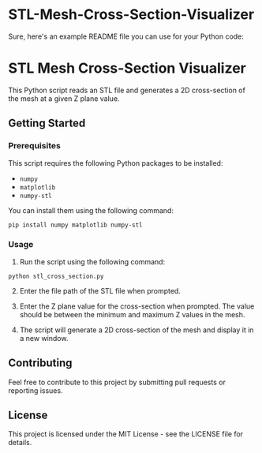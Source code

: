 # STL-Mesh-Cross-Section-Visualizer
Sure, here's an example README file you can use for your Python code:

# STL Mesh Cross-Section Visualizer

This Python script reads an STL file and generates a 2D cross-section of the mesh at a given Z plane value.

## Getting Started

### Prerequisites

This script requires the following Python packages to be installed:

- `numpy`
- `matplotlib`
- `numpy-stl`

You can install them using the following command:

```
pip install numpy matplotlib numpy-stl
```

### Usage

1. Run the script using the following command:

```
python stl_cross_section.py
```

2. Enter the file path of the STL file when prompted.

3. Enter the Z plane value for the cross-section when prompted. The value should be between the minimum and maximum Z values in the mesh.

4. The script will generate a 2D cross-section of the mesh and display it in a new window.

## Contributing

Feel free to contribute to this project by submitting pull requests or reporting issues.

## License

This project is licensed under the MIT License - see the LICENSE file for details.

